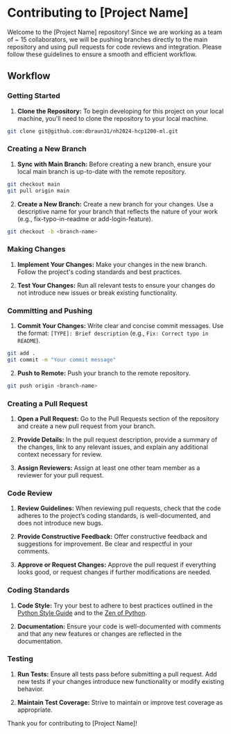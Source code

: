 # Contributing to [Project Name]

Welcome to the [Project Name] repository! Since we are working as a team of ~ 15 collaborators, we will be pushing branches directly to the main repository and using pull requests for code reviews and integration. Please follow these guidelines to ensure a smooth and efficient workflow.

## Workflow

### Getting Started

1. **Clone the Repository:** To begin developing for this project on your local machine, you'll need
   to clone the repository to your local machine.

```bash
git clone git@github.com:dbraun31/nh2024-hcp1200-ml.git
```

### Creating a New Branch


1. **Sync with Main Branch:** Before creating a new branch, ensure your local main branch is up-to-date with the remote repository.

```bash
git checkout main
git pull origin main
```

2. **Create a New Branch:** Create a new branch for your changes. Use a descriptive name for your branch that reflects the nature of your work (e.g., fix-typo-in-readme or add-login-feature).

```bash
git checkout -b <branch-name>
```

### Making Changes

1. **Implement Your Changes:** Make your changes in the new branch. Follow the project's coding standards and best practices.

2. **Test Your Changes:** Run all relevant tests to ensure your changes do not introduce new issues or break existing functionality.

### Committing and Pushing

1. **Commit Your Changes:** Write clear and concise commit messages. Use the format: `[TYPE]: Brief description` (e.g., `Fix: Correct typo in README`).

```bash
git add .
git commit -m "Your commit message"
```

2. **Push to Remote:** Push your branch to the remote repository.

```bash
git push origin <branch-name>
```

### Creating a Pull Request

1. **Open a Pull Request:** Go to the Pull Requests section of the repository and create a new pull request from your branch.

2. **Provide Details:** In the pull request description, provide a summary of the changes, link to any relevant issues, and explain any additional context necessary for review.

3. **Assign Reviewers:** Assign at least one other team member as a reviewer for your pull request.

### Code Review

1. **Review Guidelines:** When reviewing pull requests, check that the code adheres to the project’s coding standards, is well-documented, and does not introduce new bugs.

2. **Provide Constructive Feedback:** Offer constructive feedback and suggestions for improvement. Be clear and respectful in your comments.

3. **Approve or Request Changes:** Approve the pull request if everything looks good, or request changes if further modifications are needed.

### Coding Standards

1. **Code Style:** Try your best to adhere to best practices outlined in the [Python Style Guide](https://peps.python.org/pep-0008/) and to the [Zen of Python](https://peps.python.org/pep-0020/).

2. **Documentation:** Ensure your code is well-documented with comments and that any new features or changes are reflected in the documentation.

### Testing

1. **Run Tests:** Ensure all tests pass before submitting a pull request. Add new tests if your changes introduce new functionality or modify existing behavior.

2. **Maintain Test Coverage:** Strive to maintain or improve test coverage as appropriate.


Thank you for contributing to [Project Name]!

